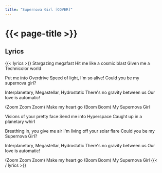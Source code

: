 ```yaml
---
title: "Supernova Girl [COVER]"
---
```

# {{< page-title >}}

## Lyrics
{{< lyrics >}}
Stargazing megafast
Hit me like a cosmic blast
Given me a Technicolor world

Put me into Overdrive
Speed of light, I'm so alive!
Could you be my supernova girl?

Interplanetary, Megastellar, Hydrostatic
There's no gravity between us
Our love is automatic!

(Zoom Zoom Zoom) Make my heart go
(Boom Boom) My Supernova Girl

Visions of your pretty face
Send me into Hyperspace
Caught up in a planetary whirl

Breathing in, you give me air
I'm living off your solar flare
Could you be my Supernova Girl?

Interplanetary, Megastellar, Hydrostatic
There's no gravity between us
Our love is automatic!

(Zoom Zoom Zoom) Make my heart go
(Boom Boom) My Supernova Girl
{{< / lyrics >}}
